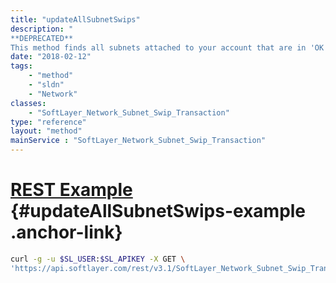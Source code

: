```yaml
---
title: "updateAllSubnetSwips"
description: "
**DEPRECATED**
This method finds all subnets attached to your account that are in 'OK' status and updates their data with ARIN.  Use this function after you have updated your RWHOIS data if you want to keep SWIP up to date. "
date: "2018-02-12"
tags:
    - "method"
    - "sldn"
    - "Network"
classes:
    - "SoftLayer_Network_Subnet_Swip_Transaction"
type: "reference"
layout: "method"
mainService : "SoftLayer_Network_Subnet_Swip_Transaction"
---
```


# [REST Example](#updateAllSubnetSwips-example) <a href="/article/rest/"><i class="fas fa-question"></i></a> {#updateAllSubnetSwips-example .anchor-link} 
```bash
curl -g -u $SL_USER:$SL_APIKEY -X GET \
'https://api.softlayer.com/rest/v3.1/SoftLayer_Network_Subnet_Swip_Transaction/updateAllSubnetSwips'
```
